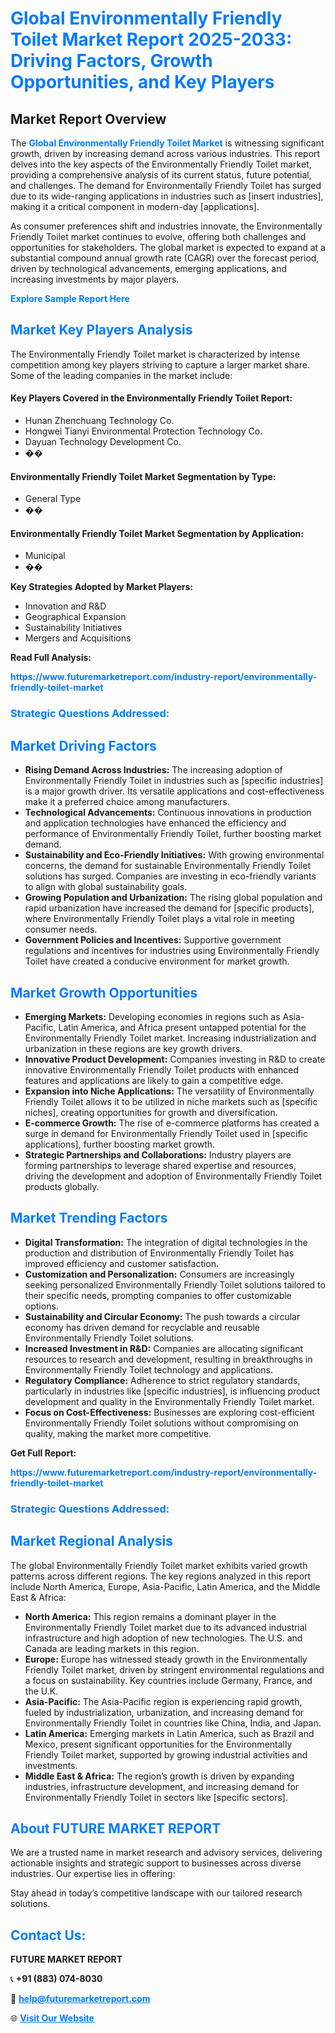 <h1 style="color: #007BFF;">Global Environmentally Friendly Toilet Market Report 2025-2033: Driving Factors, Growth Opportunities, and Key Players</h1>

<section id="overview">
<h2>Market Report Overview</h2>
<p>The <a href="https://www.futuremarketreport.com/industry-report/environmentally-friendly-toilet-market" style="color: #007BFF; text-decoration: none;"><strong>Global Environmentally Friendly Toilet Market</strong></a> is witnessing significant growth, driven by increasing demand across various industries. This report delves into the key aspects of the Environmentally Friendly Toilet market, providing a comprehensive analysis of its current status, future potential, and challenges. The demand for Environmentally Friendly Toilet has surged due to its wide-ranging applications in industries such as [insert industries], making it a critical component in modern-day [applications].</p>
<p>As consumer preferences shift and industries innovate, the Environmentally Friendly Toilet market continues to evolve, offering both challenges and opportunities for stakeholders. The global market is expected to expand at a substantial compound annual growth rate (CAGR) over the forecast period, driven by technological advancements, emerging applications, and increasing investments by major players.</p>
</section>

<section id="overview">
<p><a href="https://www.futuremarketreport.com/request-sample/reportId=113731" style="color: #007BFF; text-decoration: none;"><strong>Explore Sample Report Here</strong></a></p>
</section>

<section id="key-players">
<h2 style="color: #007BFF;">Market Key Players Analysis</h2>
<p>The Environmentally Friendly Toilet market is characterized by intense competition among key players striving to capture a larger market share. Some of the leading companies in the market include:</p>
<h4>Key Players Covered in the Environmentally Friendly Toilet Report:</h4>
<ul><li>Hunan Zhenchuang Technology Co.</li><li>Hongwei Tianyi Environmental Protection Technology Co.</li><li>Dayuan Technology Development Co.</li><li>��</li></ul>
<h4>Environmentally Friendly Toilet Market Segmentation by Type:</h4>
<ul><li>General Type</li><li>��</li></ul>

<h4>Environmentally Friendly Toilet Market Segmentation by Application:</h4>
<ul><li>Municipal</li><li>��</li></ul>
<p><strong>Key Strategies Adopted by Market Players:</strong></p>
<ul>
<li>Innovation and R&D</li>
<li>Geographical Expansion</li>
<li>Sustainability Initiatives</li>
<li>Mergers and Acquisitions</li>
</ul>
</section>

<section>
<p><strong>Read Full Analysis: </strong></p><a href="https://www.futuremarketreport.com/industry-report/environmentally-friendly-toilet-market" style="color: #007BFF; text-decoration: none;"><strong>https://www.futuremarketreport.com/industry-report/environmentally-friendly-toilet-market</strong></a>
<h3 style="color: #007BFF;">Strategic Questions Addressed:</h3>
</section>

<section id="driving-factors">
<h2 style="color: #007BFF;">Market Driving Factors</h2>
<ul>
<li><strong>Rising Demand Across Industries:</strong> The increasing adoption of Environmentally Friendly Toilet in industries such as [specific industries] is a major growth driver. Its versatile applications and cost-effectiveness make it a preferred choice among manufacturers.</li>
<li><strong>Technological Advancements:</strong> Continuous innovations in production and application technologies have enhanced the efficiency and performance of Environmentally Friendly Toilet, further boosting market demand.</li>
<li><strong>Sustainability and Eco-Friendly Initiatives:</strong> With growing environmental concerns, the demand for sustainable Environmentally Friendly Toilet solutions has surged. Companies are investing in eco-friendly variants to align with global sustainability goals.</li>
<li><strong>Growing Population and Urbanization:</strong> The rising global population and rapid urbanization have increased the demand for [specific products], where Environmentally Friendly Toilet plays a vital role in meeting consumer needs.</li>
<li><strong>Government Policies and Incentives:</strong> Supportive government regulations and incentives for industries using Environmentally Friendly Toilet have created a conducive environment for market growth.</li>
</ul>
</section>

<section id="growth-opportunities">
<h2 style="color: #007BFF;">Market Growth Opportunities</h2>
<ul>
<li><strong>Emerging Markets:</strong> Developing economies in regions such as Asia-Pacific, Latin America, and Africa present untapped potential for the Environmentally Friendly Toilet market. Increasing industrialization and urbanization in these regions are key growth drivers.</li>
<li><strong>Innovative Product Development:</strong> Companies investing in R&D to create innovative Environmentally Friendly Toilet products with enhanced features and applications are likely to gain a competitive edge.</li>
<li><strong>Expansion into Niche Applications:</strong> The versatility of Environmentally Friendly Toilet allows it to be utilized in niche markets such as [specific niches], creating opportunities for growth and diversification.</li>
<li><strong>E-commerce Growth:</strong> The rise of e-commerce platforms has created a surge in demand for Environmentally Friendly Toilet used in [specific applications], further boosting market growth.</li>
<li><strong>Strategic Partnerships and Collaborations:</strong> Industry players are forming partnerships to leverage shared expertise and resources, driving the development and adoption of Environmentally Friendly Toilet products globally.</li>
</ul>
</section>

<section id="trending-factors">
<h2 style="color: #007BFF;">Market Trending Factors</h2>
<ul>
<li><strong>Digital Transformation:</strong> The integration of digital technologies in the production and distribution of Environmentally Friendly Toilet has improved efficiency and customer satisfaction.</li>
<li><strong>Customization and Personalization:</strong> Consumers are increasingly seeking personalized Environmentally Friendly Toilet solutions tailored to their specific needs, prompting companies to offer customizable options.</li>
<li><strong>Sustainability and Circular Economy:</strong> The push towards a circular economy has driven demand for recyclable and reusable Environmentally Friendly Toilet solutions.</li>
<li><strong>Increased Investment in R&D:</strong> Companies are allocating significant resources to research and development, resulting in breakthroughs in Environmentally Friendly Toilet technology and applications.</li>
<li><strong>Regulatory Compliance:</strong> Adherence to strict regulatory standards, particularly in industries like [specific industries], is influencing product development and quality in the Environmentally Friendly Toilet market.</li>
<li><strong>Focus on Cost-Effectiveness:</strong> Businesses are exploring cost-efficient Environmentally Friendly Toilet solutions without compromising on quality, making the market more competitive.</li>
</ul>
</section>

<section>
<p><strong>Get Full Report: </strong></p><a href="https://www.futuremarketreport.com/industry-report/environmentally-friendly-toilet-market" style="color: #007BFF; text-decoration: none;"><strong>https://www.futuremarketreport.com/industry-report/environmentally-friendly-toilet-market</strong></a>
<h3 style="color: #007BFF;">Strategic Questions Addressed:</h3>
</section>


<section id="regional-analysis">
<h2 style="color: #007BFF;">Market Regional Analysis</h2>
<p>The global Environmentally Friendly Toilet market exhibits varied growth patterns across different regions. The key regions analyzed in this report include North America, Europe, Asia-Pacific, Latin America, and the Middle East & Africa:</p>
<ul>
<li><strong>North America:</strong> This region remains a dominant player in the Environmentally Friendly Toilet market due to its advanced industrial infrastructure and high adoption of new technologies. The U.S. and Canada are leading markets in this region.</li>
<li><strong>Europe:</strong> Europe has witnessed steady growth in the Environmentally Friendly Toilet market, driven by stringent environmental regulations and a focus on sustainability. Key countries include Germany, France, and the U.K.</li>
<li><strong>Asia-Pacific:</strong> The Asia-Pacific region is experiencing rapid growth, fueled by industrialization, urbanization, and increasing demand for Environmentally Friendly Toilet in countries like China, India, and Japan.</li>
<li><strong>Latin America:</strong> Emerging markets in Latin America, such as Brazil and Mexico, present significant opportunities for the Environmentally Friendly Toilet market, supported by growing industrial activities and investments.</li>
<li><strong>Middle East & Africa:</strong> The region’s growth is driven by expanding industries, infrastructure development, and increasing demand for Environmentally Friendly Toilet in sectors like [specific sectors].</li>
</ul>
</section>

<footer>
<h2 style="color: #007BFF;">About FUTURE MARKET REPORT</h2>
<p>We are a trusted name in market research and advisory services, delivering actionable insights and strategic support to businesses across diverse industries. Our expertise lies in offering:</p>

<p>Stay ahead in today’s competitive landscape with our tailored research solutions.</p>

<h2 style="color: #007BFF;">Contact Us:</h2>
<p><strong>FUTURE MARKET REPORT</strong></p>
<p>📞 <strong>+91 (883) 074-8030</strong></p>
<p>📧 <strong><a href="mailto:help@futuremarketreport.com" style="color: #007BFF;">help@futuremarketreport.com</a></strong></p>
<p>🌐 <strong><a href="https://www.futuremarketreport.com/" style="color: #007BFF;">Visit Our Website</a></strong></p>
</footer>